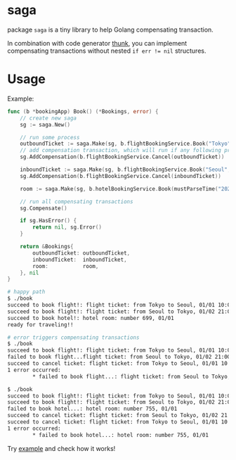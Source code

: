 # saga

package `saga` is a tiny library to help Golang compensating transaction.

In combination with code generator [thunk](https://github.com/Syuparn/thunk),
you can implement compensating transactions without nested `if err != nil` structures.

# Usage

Example:

```go
func (b *bookingApp) Book() (*Bookings, error) {
    // create new saga
	sg := saga.New()

    // run some process
	outboundTicket := saga.Make(sg, b.flightBookingService.Book("Tokyo", "Seoul", mustParseTime("2022/01/01 10:00")))
    // add compensation transaction, which will run if any following process failed
	sg.AddCompensation(b.flightBookingService.Cancel(outboundTicket))

	inboundTicket := saga.Make(sg, b.flightBookingService.Book("Seoul", "Tokyo", mustParseTime("2022/01/02 21:00")))
	sg.AddCompensation(b.flightBookingService.Cancel(inboundTicket))

	room := saga.Make(sg, b.hotelBookingService.Book(mustParseTime("2022/01/01 19:00")))

    // run all compensating transactions
	sg.Compensate()

	if sg.HasError() {
		return nil, sg.Error()
	}

	return &Bookings{
		outboundTicket: outboundTicket,
		inboundTicket:  inboundTicket,
		room:           room,
	}, nil
}
```

```bash
# happy path
$ ./book
succeed to book flight!: flight ticket: from Tokyo to Seoul, 01/01 10:00
succeed to book flight!: flight ticket: from Seoul to Tokyo, 01/02 21:00
succeed to book hotel!: hotel room: number 699, 01/01
ready for traveling!!

# error triggers compensating transactions
$ ./book
succeed to book flight!: flight ticket: from Tokyo to Seoul, 01/01 10:00
failed to book flight...flight ticket: from Seoul to Tokyo, 01/02 21:00
succeed to cancel ticket: flight ticket: from Tokyo to Seoul, 01/01 10:00
1 error occurred:
        * failed to book flight...: flight ticket: from Seoul to Tokyo, 01/02 21:00

$ ./book
succeed to book flight!: flight ticket: from Tokyo to Seoul, 01/01 10:00
succeed to book flight!: flight ticket: from Seoul to Tokyo, 01/02 21:00
failed to book hotel...: hotel room: number 755, 01/01
succeed to cancel ticket: flight ticket: from Seoul to Tokyo, 01/02 21:00
succeed to cancel ticket: flight ticket: from Tokyo to Seoul, 01/01 10:00
1 error occurred:
        * failed to book hotel...: hotel room: number 755, 01/01
```

Try [example](https://github.com/Syuparn/saga/tree/main/_examples/book) and check how it works!
